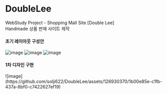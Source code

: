 # DoubleLee
WebStudy Project - Shopping Mall Site [Double Lee] <br>
Handmade 상품 판매 사이트 제작 <br>

<h4>초기 레이아웃 구성안</h4>

![image](https://github.com/solji622/DoubleLee/assets/126930370/abc32451-61e5-4f97-bfc8-cfebdd151ee7)
![image](https://github.com/solji622/DoubleLee/assets/126930370/c53b12b8-ef48-45a8-8ec3-47301b8f8741)
![image](https://github.com/solji622/DoubleLee/assets/126930370/ce222853-f1dc-42e9-a019-365428e201ea)


<h4>1차 디자인 구현</h4>
![image](https://github.com/solji622/DoubleLee/assets/126930370/1b00e85e-c1fb-437a-8bf0-c7422627ef19)






